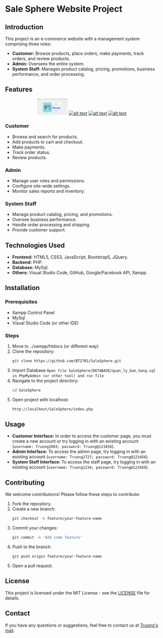 # Sale Sphere Website Project

## Introduction
This project is an e-commerce website with a management system comprising three roles:
- **Customer:** Browse products, place orders, make payments, track orders, and review products.
- **Admin:** Oversees the entire system.
- **System Staff:** Manages product catalog, pricing, promotions, business performance, and order processing.

## Features
  <div align="center">
      <a href="#"><img src="README_IMG/user1_1.gif" alt="alt text" style="width:20%;"></a>
      <a href="#"><img src="README_IMG/user2_1.gif" alt="alt text" style="width:20%; "></a>
      <a href="#"><img src="README_IMG/user3_1.gif" alt="alt text" style="width:20%; "></a>
      <a href="#"><img src="README_IMG/user4_1.gif" alt="alt text" style="width:20%; "></a>
   </div>

### Customer
- Browse and search for products.
- Add products to cart and checkout.
- Make payments.
- Track order status.
- Review products.

### Admin
- Manage user roles and permissions.
- Configure site-wide settings.
- Monitor sales reports and inventory.

### System Staff
- Manage product catalog, pricing, and promotions.
- Oversee business performance.
- Handle order processing and shipping.
- Provide customer support.

## Technologies Used
- **Frontend:** HTML5, CSS3, JavaScript, Bootstrap5, JQuery.
- **Backend:** PHP.
- **Database:** MySql.
- **Others:** Visual Studio Code, GitHub, Google/Facebook API, Xampp.

## Installation
### Prerequisites
- Xampp Control Panel
- MySql
- Visual Studio Code (or other IDE)

### Steps 
1. Move to ../xampp/htdocs (or different way)
2. Clone the repository:
    ```sh
    git clone https://github.com/BT2701/SaleSphere.git
    ```
3. Import Database
   `Open file SaleSphere/DATABASE/quan_ly_ban_hang.sql in PhpMyAdmin (or other tool) and run file`
4. Navigate to the project directory:
    ```sh
    cd SaleSphere
    ```
5. Open project with localhost:
    ```sh
    http://localhost/SaleSphere/index.php
    ```


## Usage
- **Customer Interface:** 
  In order to access the customer page, you must create a new account or try logging in with an existing account (`username: Truong2003; password: Truong@123456`).
- **Admin Interface:** 
  To access the admin page, try logging in with an existing account (`username: Truong2727; password: Truong@123456`).
- **System Staff Interface:** 
  To access the staff page, try logging in with an existing account (`username: Truong1234; password: Truong@123456`).
## Contributing
We welcome contributions! Please follow these steps to contribute:
1. Fork the repository.
2. Create a new branch:
    ```sh
    git checkout -b feature/your-feature-name
    ```
3. Commit your changes:
    ```sh
    git commit -m 'Add some feature'
    ```
4. Push to the branch:
    ```sh
    git push origin feature/your-feature-name
    ```
5. Open a pull request.

## License
This project is licensed under the MIT License - see the [LICENSE](./LICENSE) file for details.

## Contact
If you have any questions or suggestions, feel free to contact us at [Truong's mail](mailto:dttruonga8tqtpy@gmail.com).
